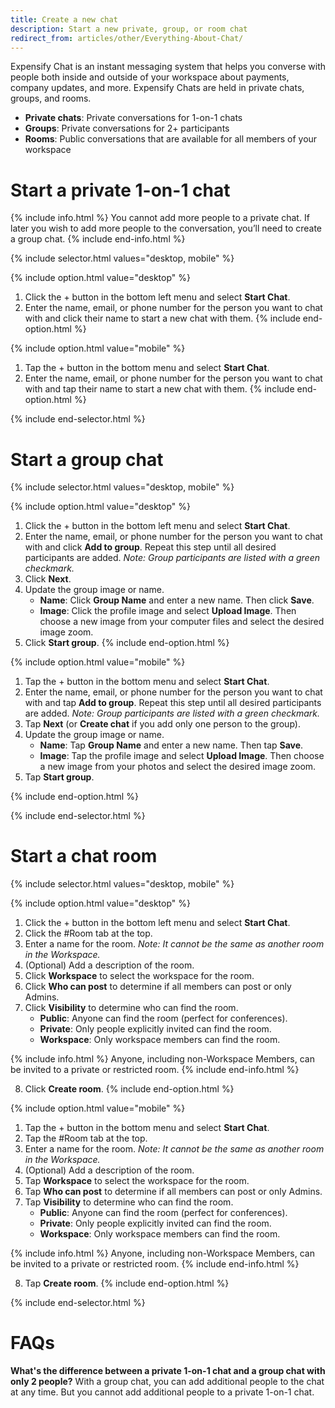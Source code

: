 ```yaml
---
title: Create a new chat
description: Start a new private, group, or room chat 
redirect_from: articles/other/Everything-About-Chat/
---
```

<div id="new-expensify" markdown="1">

Expensify Chat is an instant messaging system that helps you converse with people both inside and outside of your workspace about payments, company updates, and more. Expensify Chats are held in private chats, groups, and rooms.
- **Private chats**: Private conversations for 1-on-1 chats
- **Groups**: Private conversations for 2+ participants
- **Rooms**: Public conversations that are available for all members of your workspace

# Start a private 1-on-1 chat

{% include info.html %}
You cannot add more people to a private chat. If later you wish to add more people to the conversation, you’ll need to create a group chat. 
{% include end-info.html %}

{% include selector.html values="desktop, mobile" %}

{% include option.html value="desktop" %}
1. Click the + button in the bottom left menu and select **Start Chat**.
2. Enter the name, email, or phone number for the person you want to chat with and click their name to start a new chat with them. 
{% include end-option.html %}

{% include option.html value="mobile" %}
1. Tap the + button in the bottom menu and select **Start Chat**.
2. Enter the name, email, or phone number for the person you want to chat with and tap their name to start a new chat with them. 
{% include end-option.html %}

{% include end-selector.html %}

# Start a group chat

{% include selector.html values="desktop, mobile" %}

{% include option.html value="desktop" %}
1. Click the + button in the bottom left menu and select **Start Chat**.
2. Enter the name, email, or phone number for the person you want to chat with and click **Add to group**. Repeat this step until all desired participants are added. *Note: Group participants are listed with a green checkmark.*
3. Click **Next**. 
4. Update the group image or name.
   - **Name**: Click **Group Name** and enter a new name. Then click **Save**. 
   - **Image**: Click the profile image and select **Upload Image**. Then choose a new image from your computer files and select the desired image zoom. 
5. Click **Start group**.
{% include end-option.html %}

{% include option.html value="mobile" %}
1. Tap the + button in the bottom menu and select **Start Chat**.
2. Enter the name, email, or phone number for the person you want to chat with and tap **Add to group**. Repeat this step until all desired participants are added. *Note: Group participants are listed with a green checkmark.*
3. Tap **Next** (or **Create chat** if you add only one person to the group). 
4. Update the group image or name.
   - **Name**: Tap **Group Name** and enter a new name. Then tap **Save**. 
   - **Image**: Tap the profile image and select **Upload Image**. Then choose a new image from your photos and select the desired image zoom. 
5. Tap **Start group**. 

{% include end-option.html %}

{% include end-selector.html %}

# Start a chat room

{% include selector.html values="desktop, mobile" %}

{% include option.html value="desktop" %}
1. Click the + button in the bottom left menu and select **Start Chat**.
2. Click the #Room tab at the top. 
3. Enter a name for the room. *Note: It cannot be the same as another room in the Workspace.*
4. (Optional) Add a description of the room.
5. Click **Workspace** to select the workspace for the room. 
6. Click **Who can post** to determine if all members can post or only Admins. 
7. Click **Visibility** to determine who can find the room. 
   - **Public**: Anyone can find the room (perfect for conferences). 
   - **Private**: Only people explicitly invited can find the room.
   - **Workspace**: Only workspace members can find the room.

{% include info.html %}
Anyone, including non-Workspace Members, can be invited to a private or restricted room.
{% include end-info.html %}

8. Click **Create room**.
{% include end-option.html %}

{% include option.html value="mobile" %}
1. Tap the + button in the bottom menu and select **Start Chat**.
2. Tap the #Room tab at the top. 
3. Enter a name for the room. *Note: It cannot be the same as another room in the Workspace.*
4. (Optional) Add a description of the room.
5. Tap **Workspace** to select the workspace for the room. 
6. Tap **Who can post** to determine if all members can post or only Admins. 
7. Tap **Visibility** to determine who can find the room. 
   - **Public**: Anyone can find the room (perfect for conferences). 
   - **Private**: Only people explicitly invited can find the room.
   - **Workspace**: Only workspace members can find the room.

{% include info.html %}
Anyone, including non-Workspace Members, can be invited to a private or restricted room.
{% include end-info.html %}

8. Tap **Create room**.
{% include end-option.html %}

{% include end-selector.html %}

# FAQs

**What's the difference between a private 1-on-1 chat and a group chat with only 2 people?**
With a group chat, you can add additional people to the chat at any time. But you cannot add additional people to a private 1-on-1 chat.
</div>

 



